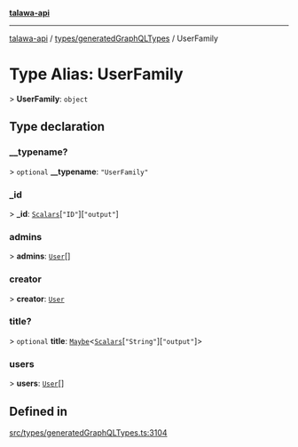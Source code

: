 [**talawa-api**](../../../README.md)

***

[talawa-api](../../../modules.md) / [types/generatedGraphQLTypes](../README.md) / UserFamily

# Type Alias: UserFamily

\> **UserFamily**: `object`

## Type declaration

### \_\_typename?

\> `optional` **\_\_typename**: `"UserFamily"`

### \_id

\> **\_id**: [`Scalars`](Scalars.md)\[`"ID"`\]\[`"output"`\]

### admins

\> **admins**: [`User`](User.md)[]

### creator

\> **creator**: [`User`](User.md)

### title?

\> `optional` **title**: [`Maybe`](Maybe.md)\<[`Scalars`](Scalars.md)\[`"String"`\]\[`"output"`\]\>

### users

\> **users**: [`User`](User.md)[]

## Defined in

[src/types/generatedGraphQLTypes.ts:3104](https://github.com/PalisadoesFoundation/talawa-api/blob/3a5276aff43f5de4f7fab3ec9683a420dcdc7a06/src/types/generatedGraphQLTypes.ts#L3104)
